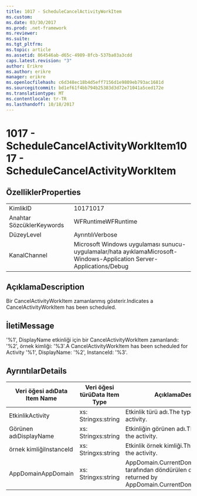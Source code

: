 ```yaml
---
title: 1017 - ScheduleCancelActivityWorkItem
ms.custom: 
ms.date: 03/30/2017
ms.prod: .net-framework
ms.reviewer: 
ms.suite: 
ms.tgt_pltfrm: 
ms.topic: article
ms.assetid: 864546ab-d65c-4989-8fcb-537ba03a3cdd
caps.latest.revision: "3"
author: Erikre
ms.author: erikre
manager: erikre
ms.openlocfilehash: c6d348ec18b4d5eff7156d1e9809eb793ac1681d
ms.sourcegitcommit: bd1ef61f4bb794b25383d3d72e71041a5ced172e
ms.translationtype: MT
ms.contentlocale: tr-TR
ms.lasthandoff: 10/18/2017
---
```

# <a name="1017---schedulecancelactivityworkitem"></a><span data-ttu-id="b5421-102">1017 - ScheduleCancelActivityWorkItem</span><span class="sxs-lookup"><span data-stu-id="b5421-102">1017 - ScheduleCancelActivityWorkItem</span></span>
## <a name="properties"></a><span data-ttu-id="b5421-103">Özellikler</span><span class="sxs-lookup"><span data-stu-id="b5421-103">Properties</span></span>  
  
|||  
|-|-|  
|<span data-ttu-id="b5421-104">Kimlik</span><span class="sxs-lookup"><span data-stu-id="b5421-104">ID</span></span>|<span data-ttu-id="b5421-105">1017</span><span class="sxs-lookup"><span data-stu-id="b5421-105">1017</span></span>|  
|<span data-ttu-id="b5421-106">Anahtar Sözcükler</span><span class="sxs-lookup"><span data-stu-id="b5421-106">Keywords</span></span>|<span data-ttu-id="b5421-107">WFRuntime</span><span class="sxs-lookup"><span data-stu-id="b5421-107">WFRuntime</span></span>|  
|<span data-ttu-id="b5421-108">Düzey</span><span class="sxs-lookup"><span data-stu-id="b5421-108">Level</span></span>|<span data-ttu-id="b5421-109">Ayrıntılı</span><span class="sxs-lookup"><span data-stu-id="b5421-109">Verbose</span></span>|  
|<span data-ttu-id="b5421-110">Kanal</span><span class="sxs-lookup"><span data-stu-id="b5421-110">Channel</span></span>|<span data-ttu-id="b5421-111">Microsoft Windows uygulaması sunucu-uygulamalar/hata ayıklama</span><span class="sxs-lookup"><span data-stu-id="b5421-111">Microsoft-Windows-Application Server-Applications/Debug</span></span>|  
  
## <a name="description"></a><span data-ttu-id="b5421-112">Açıklama</span><span class="sxs-lookup"><span data-stu-id="b5421-112">Description</span></span>  
 <span data-ttu-id="b5421-113">Bir CancelActivityWorkItem zamanlanmış gösterir.</span><span class="sxs-lookup"><span data-stu-id="b5421-113">Indicates a CancelActivityWorkItem has been scheduled.</span></span>  
  
## <a name="message"></a><span data-ttu-id="b5421-114">İleti</span><span class="sxs-lookup"><span data-stu-id="b5421-114">Message</span></span>  
 <span data-ttu-id="b5421-115">'%1', DisplayName etkinliği için bir CancelActivityWorkItem zamanlandı: '%2', örnek kimliği: '%3'.</span><span class="sxs-lookup"><span data-stu-id="b5421-115">A CancelActivityWorkItem has been scheduled for Activity '%1', DisplayName: '%2', InstanceId: '%3'.</span></span>  
  
## <a name="details"></a><span data-ttu-id="b5421-116">Ayrıntılar</span><span class="sxs-lookup"><span data-stu-id="b5421-116">Details</span></span>  
  
|<span data-ttu-id="b5421-117">Veri öğesi adı</span><span class="sxs-lookup"><span data-stu-id="b5421-117">Data Item Name</span></span>|<span data-ttu-id="b5421-118">Veri öğesi türü</span><span class="sxs-lookup"><span data-stu-id="b5421-118">Data Item Type</span></span>|<span data-ttu-id="b5421-119">Açıklama</span><span class="sxs-lookup"><span data-stu-id="b5421-119">Description</span></span>|  
|--------------------|--------------------|-----------------|  
|<span data-ttu-id="b5421-120">Etkinlik</span><span class="sxs-lookup"><span data-stu-id="b5421-120">Activity</span></span>|<span data-ttu-id="b5421-121">xs: String</span><span class="sxs-lookup"><span data-stu-id="b5421-121">xs:string</span></span>|<span data-ttu-id="b5421-122">Etkinlik türü adı.</span><span class="sxs-lookup"><span data-stu-id="b5421-122">The type name of the activity.</span></span>|  
|<span data-ttu-id="b5421-123">Görünen adı</span><span class="sxs-lookup"><span data-stu-id="b5421-123">DisplayName</span></span>|<span data-ttu-id="b5421-124">xs: String</span><span class="sxs-lookup"><span data-stu-id="b5421-124">xs:string</span></span>|<span data-ttu-id="b5421-125">Etkinliğin görünen adı.</span><span class="sxs-lookup"><span data-stu-id="b5421-125">The display name of the activity.</span></span>|  
|<span data-ttu-id="b5421-126">örnek kimliği</span><span class="sxs-lookup"><span data-stu-id="b5421-126">InstanceId</span></span>|<span data-ttu-id="b5421-127">xs: String</span><span class="sxs-lookup"><span data-stu-id="b5421-127">xs:string</span></span>|<span data-ttu-id="b5421-128">Etkinlik örnek kimliği.</span><span class="sxs-lookup"><span data-stu-id="b5421-128">The instance id of the activity.</span></span>|  
|<span data-ttu-id="b5421-129">AppDomain</span><span class="sxs-lookup"><span data-stu-id="b5421-129">AppDomain</span></span>|<span data-ttu-id="b5421-130">xs: String</span><span class="sxs-lookup"><span data-stu-id="b5421-130">xs:string</span></span>|<span data-ttu-id="b5421-131">AppDomain.CurrentDomain.FriendlyName tarafından döndürülen dize.</span><span class="sxs-lookup"><span data-stu-id="b5421-131">The string returned by AppDomain.CurrentDomain.FriendlyName.</span></span>|
